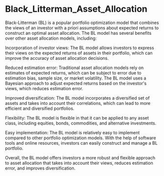 ﻿# Black_Litterman_Asset_Allocation
Black-Litterman (BL) is a popular portfolio optimization model that combines the views of an investor with a priori assumptions about expected returns to construct an optimal asset allocation. The BL model has several benefits over other asset allocation models, including:

Incorporation of investor views: The BL model allows investors to express their views on the expected returns of assets in their portfolio, which can improve the accuracy of asset allocation decisions.

Reduced estimation error: Traditional asset allocation models rely on estimates of expected returns, which can be subject to error due to estimation bias, sample size, or market volatility. The BL model uses a Bayesian approach to adjust expected returns based on the investor's views, which reduces estimation error.

Improved diversification: The BL model incorporates a diversified set of assets and takes into account their correlations, which can lead to more efficient and diversified portfolios.

Flexibility: The BL model is flexible in that it can be applied to any asset class, including equities, bonds, commodities, and alternative investments.

Easy implementation: The BL model is relatively easy to implement compared to other portfolio optimization models. With the help of software tools and online resources, investors can easily construct and manage a BL portfolio.

Overall, the BL model offers investors a more robust and flexible approach to asset allocation that takes into account their views, reduces estimation error, and improves diversification.
